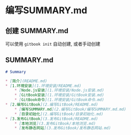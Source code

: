 # 编写SUMMARY.md

## 创建 SUMMARY.md

可以使用 `gitbook init` 自动创建, 或者手动创建

## SUMMARY.md

```md
# Summary

* [简介](README.md)
* [1.环境安装](1.环境安装/README.md)
    * [Node.js安装](1.环境安装/Node.js安装.md)
    * [GitBook安装](1.环境安装/GitBook安装.md)
    * [GitBook命令](1.环境安装/GitBook命令.md)
* [2.编写GitBook](2.编写GitBook/README.md)
    * [编写SUMMARY.md](2.编写GitBook/编写SUMMARY.md.md)
    * [目录初始化](2.编写GitBook/目录初始化.md)
* [3.发布GitBook](3.发布GitBook/README.md)
    * [本地浏览](3.发布GitBook/本地浏览.md)
    * [发布静态网站](3.发布GitBook/发布静态网站.md)
```